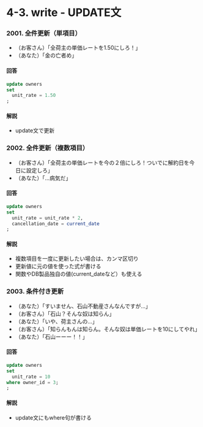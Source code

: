 # 4-3. write - UPDATE文

### 2001. 全件更新（単項目）
- （お客さん）「全荷主の単価レートを1.50にしろ！」
- （あなた）「金の亡者め」

#### 回答
```sql
update owners 
set 
  unit_rate = 1.50
;
```

#### 解説
- update文で更新

### 2002. 全件更新（複数項目）
- （お客さん）「全荷主の単価レートを今の２倍にしろ！ついでに解約日を今日に設定しろ」
- （あなた）「...病気だ」

#### 回答
```sql
update owners 
set 
  unit_rate = unit_rate * 2,
  cancellation_date = current_date
;
```

#### 解説
- 複数項目を一度に更新したい場合は、カンマ区切り
- 更新値に元の値を使った式が書ける
- 関数やDB製品独自の値(current_dateなど）も使える


### 2003. 条件付き更新
- （あなた）「すいません、石山不動産さんなんですが...」
- （お客さん）「石山？そんな奴は知らん」
- （あなた）「いや、荷主さんの...」
- （お客さん）「知らんもんは知らん。そんな奴は単価レートを10にしてやれ」
- （あなた）「石山ーーー！！」

#### 回答
```sql
update owners 
set 
  unit_rate = 10
where owner_id = 3;
;
```

#### 解説
- update文にもwhere句が書ける
